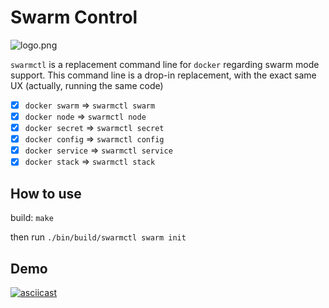 # Swarm Control

![logo.png](logo.png)

`swarmctl` is a replacement command line for `docker` regarding swarm mode support.
This command line is a drop-in replacement, with the exact same UX (actually, running the same code)

- [X] `docker swarm`   => `swarmctl swarm` 
- [X] `docker node`    => `swarmctl node`
- [X] `docker secret`  => `swarmctl secret`
- [X] `docker config`  => `swarmctl config`
- [X] `docker service` => `swarmctl service`
- [X] `docker stack`   => `swarmctl stack`

## How to use

build:
`make`

then run
`./bin/build/swarmctl swarm init`

## Demo

[![asciicast](https://asciinema.org/a/aPX9jrbMuPMsS8MLcgtvNi7vA.svg)](https://asciinema.org/a/aPX9jrbMuPMsS8MLcgtvNi7vA)